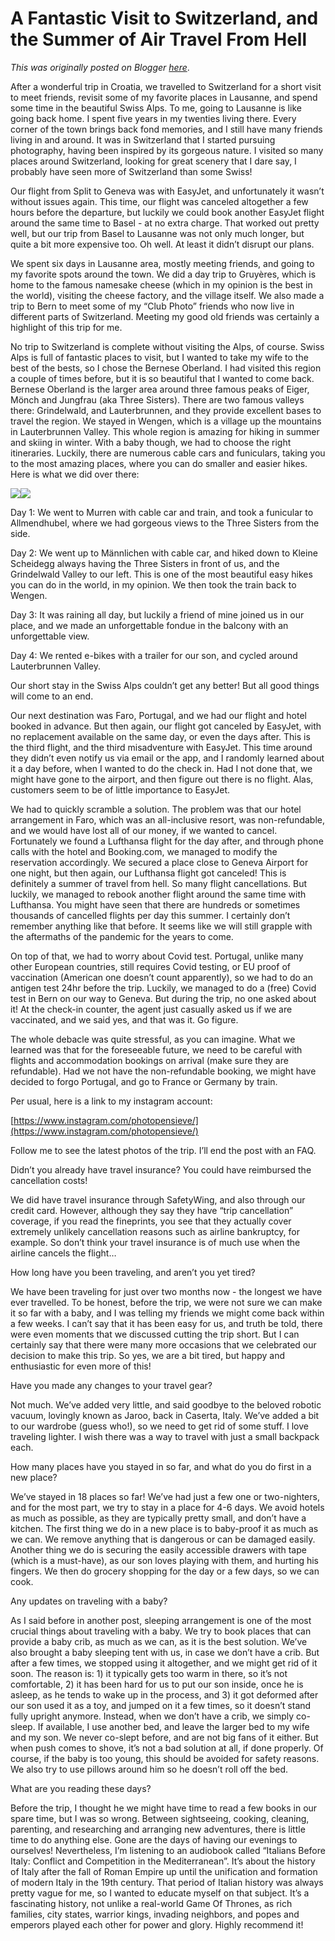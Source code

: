 # A Fantastic Visit to Switzerland, and the Summer of Air Travel From Hell

*This was originally posted on Blogger [here](https://photopensieve.blogspot.com/2022/06/a-fantastic-visit-to-switzerland-and.html)*.

After a wonderful trip in Croatia, we travelled to Switzerland for a short visit to meet friends, revisit some of my favorite places in Lausanne, and spend some time in the beautiful Swiss Alps. To me, going to Lausanne is like going back home. I spent five years in my twenties living there. Every corner of the town brings back fond memories, and I still have many friends living in and around. It was in Switzerland that I started pursuing photography, having been inspired by its gorgeous nature. I visited so many places around Switzerland, looking for great scenery that I dare say, I probably have seen more of Switzerland than some Swiss!

Our flight from Split to Geneva was with EasyJet, and unfortunately it wasn’t without issues again. This time, our flight was canceled altogether a few hours before the departure, but luckily we could book another EasyJet flight around the same time to Basel - at no extra charge. That worked out pretty well, but our trip from Basel to Lausanne was not only much longer, but quite a bit more expensive too. Oh well. At least it didn’t disrupt our plans.

We spent six days in Lausanne area, mostly meeting friends, and going to my favorite spots around the town. We did a day trip to Gruyères, which is home to the famous namesake cheese (which in my opinion is the best in the world), visiting the cheese factory, and the village itself. We also made a trip to Bern to meet some of my “Club Photo” friends who now live in different parts of Switzerland. Meeting my good old friends was certainly a highlight of this trip for me.

No trip to Switzerland is complete without visiting the Alps, of course. Swiss Alps is full of fantastic places to visit, but I wanted to take my wife to the best of the bests, so I chose the Bernese Oberland. I had visited this region a couple of times before, but it is so beautiful that I wanted to come back. Bernese Oberland is the larger area around three famous peaks of Eiger, Mönch and Jungfrau (aka Three Sisters). There are two famous valleys there: Grindelwald, and Lauterbrunnen, and they provide excellent bases to travel the region. We stayed in Wengen, which is a village up the mountains in Lauterbrunnen Valley. This whole region is amazing for hiking in summer and skiing in winter. With a baby though, we had to choose the right itineraries. Luckily, there are numerous cable cars and funiculars, taking you to the most amazing places, where you can do smaller and easier hikes. Here is what we did over there:

![](https://lh4.googleusercontent.com/pq5E6Dd3GYspbW969v_xaHsiwBGbDDztrm4fMniy7TGS6DjLUVk_wDRO2ZkRHQF-vC8)![](https://lh5.googleusercontent.com/tz0_3LZnptW94jcY_jxUEN_DLVJfcQwpEpH2lsrnpH37Onpqi2BbWE64wKzJ5gKuzXQ)

Day 1: We went to Murren with cable car and train, and took a funicular to Allmendhubel, where we had gorgeous views to the Three Sisters from the side. 

Day 2: We went up to Männlichen with cable car, and hiked down to Kleine Scheidegg always having the Three Sisters in front of us, and the Grindelwald Valley to our left. This is one of the most beautiful easy hikes you can do in the world, in my opinion. We then took the train back to Wengen. 

Day 3: It was raining all day, but luckily a friend of mine joined us in our place, and we made an unforgettable fondue in the balcony with an unforgettable view.

Day 4: We rented e-bikes with a trailer for our son, and cycled around Lauterbrunnen Valley.

Our short stay in the Swiss Alps couldn’t get any better! But all good things will come to an end.

Our next destination was Faro, Portugal, and we had our flight and hotel booked in advance. But then again, our flight got canceled by EasyJet, with no replacement available on the same day, or even the days after. This is the third flight, and the third misadventure with EasyJet. This time around they didn’t even notify us via email or the app, and I randomly learned about it a day before, when I wanted to do the check in. Had I not done that, we might have gone to the airport, and then figure out there is no flight. Alas, customers seem to be of little importance to EasyJet. 

We had to quickly scramble a solution. The problem was that our hotel arrangement in Faro, which was an all-inclusive resort, was non-refundable, and we would have lost all of our money, if we wanted to cancel. Fortunately we found a Lufthansa flight for the day after, and through phone calls with the hotel and Booking.com, we managed to modify the reservation accordingly. We secured a place close to Geneva Airport for one night, but then again, our Lufthansa flight got canceled! This is definitely a summer of travel from hell. So many flight cancellations. But luckily, we managed to rebook another flight around the same time with Lufthansa. You might have seen that there are hundreds or sometimes thousands of cancelled flights per day this summer. I certainly don’t remember anything like that before. It seems like we will still grapple with the aftermaths of the pandemic for the years to come.

On top of that, we had to worry about Covid test. Portugal, unlike many other European countries, still requires Covid testing, or EU proof of vaccination (American one doesn’t count apparently), so we had to do an antigen test 24hr before the trip. Luckily, we managed to do a (free) Covid test in Bern on our way to Geneva. But during the trip, no one asked about it! At the check-in counter, the agent just casually asked us if we are vaccinated, and we said yes, and that was it. Go figure.

The whole debacle was quite stressful, as you can imagine. What we learned was that for the foreseeable future, we need to be careful with flights and accommodation bookings on arrival (make sure they are refundable). Had we not have the non-refundable booking, we might have decided to forgo Portugal, and go to France or Germany by train. 

Per usual, here is a link to my instagram account:

[https://www.instagram.com/photopensieve/](https://www.instagram.com/photopensieve/)

Follow me to see the latest photos of the trip. I’ll end the post with an FAQ.

Didn’t you already have travel insurance? You could have reimbursed the cancellation costs!

We did have travel insurance through SafetyWing, and also through our credit card. However, although they say they have “trip cancellation” coverage, if you read the fineprints, you see that they actually cover extremely unlikely cancellation reasons such as airline bankruptcy, for example. So don’t think your travel insurance is of much use when the airline cancels the flight…

How long have you been traveling, and aren’t you yet tired?

We have been traveling for just over two months now - the longest we have ever travelled. To be honest, before the trip, we were not sure we can make it so far with a baby, and I was telling my friends we might come back within a few weeks. I can’t say that it has been easy for us, and truth be told, there were even moments that we discussed cutting the trip short. But I can certainly say that there were many more occasions that we celebrated our decision to make this trip. So yes, we are a bit tired, but happy and enthusiastic for even more of this!

Have you made any changes to your travel gear?

Not much. We’ve added very little, and said goodbye to the beloved robotic vacuum, lovingly known as Jaroo, back in Caserta, Italy. We’ve added a bit to our wardrobe (guess who!), so we need to get rid of some stuff. I love traveling lighter. I wish there was a way to travel with just a small backpack each. 

How many places have you stayed in so far, and what do you do first in a new place?

We’ve stayed in 18 places so far! We’ve had just a few one or two-nighters, and for the most part, we try to stay in a place for 4-6 days. We avoid hotels as much as possible, as they are typically pretty small, and don’t have a kitchen. The first thing we do in a new place is to baby-proof it as much as we can. We remove anything that is dangerous or can be damaged easily. Another thing we do is securing the easily accessible drawers with tape (which is a must-have), as our son loves playing with them, and hurting his fingers. We then do grocery shopping for the day or a few days, so we can cook. 

Any updates on traveling with a baby?

As I said before in another post, sleeping arrangement is one of the most crucial things about traveling with a baby. We try to book places that can provide a baby crib, as much as we can, as it is the best solution. We’ve also brought a baby sleeping tent with us, in case we don’t have a crib. But after a few times, we stopped using it altogether, and we might get rid of it soon. The reason is: 1) it typically gets too warm in there, so it’s not comfortable, 2) it has been hard for us to put our son inside, once he is asleep, as he tends to wake up in the process, and 3) it got deformed after our son used it as a toy, and jumped on it a few times, so it doesn’t stand fully upright anymore. Instead, when we don’t have a crib, we simply co-sleep. If available, I use another bed, and leave the larger bed to my wife and my son. We never co-slept before, and are not big fans of it either. But when push comes to shove, it’s not a bad solution at all, if done properly. Of course, if the baby is too young, this should be avoided for safety reasons. We also try to use pillows around him so he doesn’t roll off the bed.

What are you reading these days?

Before the trip, I thought he we might have time to read a few books in our spare time, but I was so wrong. Between sightseeing, cooking, cleaning, parenting, and researching and arranging new adventures, there is little time to do anything else. Gone are the days of having our evenings to ourselves! Nevertheless, I’m listening to an audiobook called “Italians Before Italy: Conflict and Competition in the Mediterranean”. It’s about the history of Italy after the fall of Roman Empire up until the unification and formation of modern Italy in the 19th century. That period of Italian history was always pretty vague for me, so I wanted to educate myself on that subject. It’s a fascinating history, not unlike a real-world Game Of Thrones, as rich families, city states, warrior kings, invading neighbors, and popes and emperors played each other for power and glory. Highly recommend it!